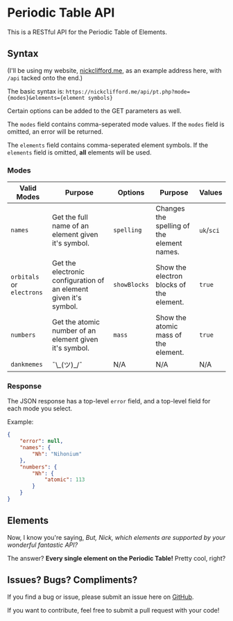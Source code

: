 # Periodic Table API
This is a RESTful API for the Periodic Table of Elements.
## Syntax
(I'll be using my website, [nickclifford.me](https://nickclifford.me/), as an example address here, with `/api` tacked onto the end.)

The basic syntax is:
`https://nickclifford.me/api/pt.php?mode={modes}&elements={element symbols}`

Certain options can be added to the GET parameters as well.

The `modes` field contains comma-seperated mode values. If the `modes` field is omitted, an error will be returned.

The `elements` field contains comma-seperated element symbols. If the `elements` field is omitted, **all** elements will be used.

### Modes
|Valid Modes|Purpose|Options|Purpose|Values|
|-----------|-------|-------|-------|------|
|`names`|Get the full name of an element given it's symbol.|`spelling`|Changes the spelling of the element names.|`uk`/`sci`|
|`orbitals` or `electrons`|Get the electronic configuration of an element given it's symbol.|`showBlocks`|Show the electron blocks of the element.|`true`|
|`numbers`|Get the atomic number of an element given it's symbol.|`mass`|Show the atomic mass of the element.|`true`|
|`dankmemes`|¯\\\_(ツ)_/¯|N/A|N/A|N/A|

### Response
The JSON response has a top-level `error` field, and a top-level field for each mode you select.

Example:
```json
{
	"error": null,
	"names": {
		"Nh": "Nihonium"
	},
	"numbers": {
		"Nh": {
			"atomic": 113
		}
	}
}
```

## Elements
Now, I know you're saying, *But, Nick, which elements are supported by your wonderful fantastic API?*

The answer? **Every single element on the Periodic Table!** Pretty cool, right?

## Issues? Bugs? Compliments?
If you find a bug or issue, please submit an issue here on [GitHub](https://github.com/MiningPotatoes/PeriodicTable-API).

If you want to contribute, feel free to submit a pull request with your code!
